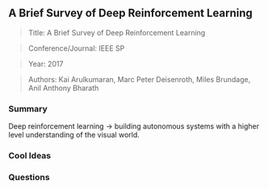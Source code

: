 ## A Brief Survey of Deep Reinforcement Learning

> Title: A Brief Survey of Deep Reinforcement Learning 

> Conference/Journal: IEEE SP 

> Year: 2017

> Authors: Kai Arulkumaran, Marc Peter Deisenroth, Miles Brundage, Anil Anthony Bharath

### Summary

Deep reinforcement learning -> building autonomous systems with a higher level understanding of the visual world.

### Cool Ideas


### Questions
